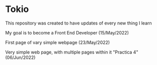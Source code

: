# Tokio

This repository was created to have 
updates of every new thing I learn

My goal is to become a Front End Developer
(15/May/2022)

First page of vary simple webpage
(23/May/2022)

Very simple web page, with multiple pages within it "Practica 4"
(06/Jun/2022)